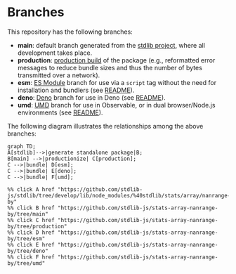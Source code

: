 <!--

@license Apache-2.0

Copyright (c) 2022 The Stdlib Authors.

Licensed under the Apache License, Version 2.0 (the "License");
you may not use this file except in compliance with the License.
You may obtain a copy of the License at

    http://www.apache.org/licenses/LICENSE-2.0

Unless required by applicable law or agreed to in writing, software
distributed under the License is distributed on an "AS IS" BASIS,
WITHOUT WARRANTIES OR CONDITIONS OF ANY KIND, either express or implied.
See the License for the specific language governing permissions and
limitations under the License.

-->

# Branches

This repository has the following branches:

-   **main**: default branch generated from the [stdlib project][stdlib-url], where all development takes place.
-   **production**: [production build][production-url] of the package (e.g., reformatted error messages to reduce bundle sizes and thus the number of bytes transmitted over a network).
-   **esm**: [ES Module][esm-url] branch for use via a `script` tag without the need for installation and bundlers (see [README][esm-readme]).
-   **deno**: [Deno][deno-url] branch for use in Deno (see [README][deno-readme]).
-   **umd**: [UMD][umd-url] branch for use in Observable, or in dual browser/Node.js environments (see [README][umd-readme]).

The following diagram illustrates the relationships among the above branches:

```mermaid
graph TD;
A[stdlib]-->|generate standalone package|B;
B[main] -->|productionize| C[production];
C -->|bundle| D[esm];
C -->|bundle| E[deno];
C -->|bundle| F[umd];

%% click A href "https://github.com/stdlib-js/stdlib/tree/develop/lib/node_modules/%40stdlib/stats/array/nanrange-by"
%% click B href "https://github.com/stdlib-js/stats-array-nanrange-by/tree/main"
%% click C href "https://github.com/stdlib-js/stats-array-nanrange-by/tree/production"
%% click D href "https://github.com/stdlib-js/stats-array-nanrange-by/tree/esm"
%% click E href "https://github.com/stdlib-js/stats-array-nanrange-by/tree/deno"
%% click F href "https://github.com/stdlib-js/stats-array-nanrange-by/tree/umd"
```

[stdlib-url]: https://github.com/stdlib-js/stdlib/tree/develop/lib/node_modules/%40stdlib/stats/array/nanrange-by
[production-url]: https://github.com/stdlib-js/stats-array-nanrange-by/tree/production
[deno-url]: https://github.com/stdlib-js/stats-array-nanrange-by/tree/deno
[deno-readme]: https://github.com/stdlib-js/stats-array-nanrange-by/blob/deno/README.md
[umd-url]: https://github.com/stdlib-js/stats-array-nanrange-by/tree/umd
[umd-readme]: https://github.com/stdlib-js/stats-array-nanrange-by/blob/umd/README.md
[esm-url]: https://github.com/stdlib-js/stats-array-nanrange-by/tree/esm
[esm-readme]: https://github.com/stdlib-js/stats-array-nanrange-by/blob/esm/README.md